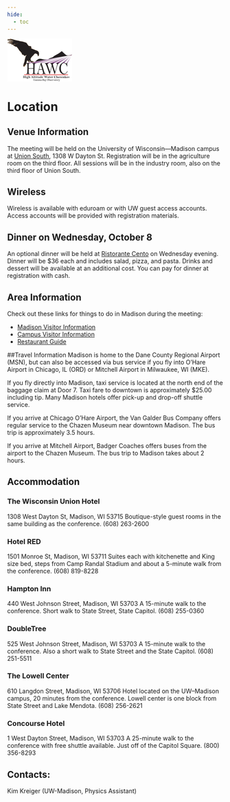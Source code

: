 ```yaml
---
hide:
  - toc
---
```


![HAWC 2014](hawc-logo_1.png)

# Location


## Venue Information

The meeting will be held on the University of Wisconsin—Madison campus at [Union South](http://www.union.wisc.edu/visit-unionsouth.htm), 1308 W Dayton St. Registration will be in the agriculture room on the third floor. All sessions will be in the industry room, also on the third floor of Union South.  

## Wireless
Wireless is available with eduroam or with UW guest access accounts. Access accounts will be provided with registration materials.

## Dinner on Wednesday, October 8
An optional dinner will be held at [Ristorante Cento](http://www.centomadison.com/) on Wednesday evening. Dinner will be $36 each and includes salad, pizza, and pasta. Drinks and dessert will be available at an additional cost. You can pay for dinner at registration with cash. 

## Area Information
Check out these links for things to do in Madison during the meeting:

- [Madison Visitor Information](http://www.visitmadison.com/)
- [Campus Visitor Information](http://vip.wisc.edu/)
- [Restaurant Guide](http://wipac.wisc.edu/static/meetings/common/madison-restaurants.pdf)

##Travel Information
Madison is home to the Dane County Regional Airport (MSN), but can also be accessed via bus service if you fly into O’Hare Airport in Chicago, IL (ORD) or Mitchell Airport in Milwaukee, WI (MKE).

If you fly directly into Madison, taxi service is located at the north end of the baggage claim at Door 7. Taxi fare to downtown is approximately $25.00 including tip. Many Madison hotels offer pick-up and drop-off shuttle service.

If you arrive at Chicago O’Hare Airport, the Van Galder Bus Company offers regular service to the Chazen Museum near downtown Madison. The bus trip is approximately 3.5 hours.

If you arrive at Mitchell Airport, Badger Coaches offers buses from the airport to the Chazen Museum. The bus trip to Madison takes about 2 hours.

## Accommodation

### The Wisconsin Union Hotel
1308 West Dayton St, Madison, WI 53715
Boutique-style guest rooms in the same building as the conference.
(608) 263-2600

### Hotel RED
1501 Monroe St, Madison, WI 53711
Suites each with kitchenette and King size bed, steps from Camp Randal Stadium and about a 5-minute walk from the conference.
(608) 819-8228

### Hampton Inn
440 West Johnson Street, Madison, WI 53703
A 15-minute walk to the conference.  Short walk to State Street, State Capitol.
(608) 255-0360
 
### DoubleTree
525 West Johnson Street,  Madison, WI  53703
A 15-minute walk to the conference.  Also a short walk to State Street and the State Capitol.
(608) 251-5511
 
### The Lowell Center
610 Langdon Street, Madison, WI 53706 
Hotel located on the UW–Madison campus, 20 minutes from the conference. Lowell center is one block from State Street and Lake Mendota. 
(608) 256-2621
 
### Concourse Hotel
1 West Dayton Street, Madison, WI 53703
A 25-minute walk to the conference with free shuttle available.  Just off of the Capitol Square.
(800) 356-8293
 

## Contacts: 

Kim Kreiger (UW-Madison, Physics Assistant) 
